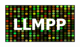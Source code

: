 <img src="https://github.com/morinlab/LLMPP/raw/main/resources/LLMPPlogo.png" width=45% height=45% class="center">

